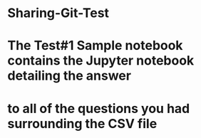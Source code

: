 # Sharing-Git-Test
# The Test#1 Sample notebook contains the Jupyter notebook detailing the answer 
# to all of the questions you had surrounding the CSV file
